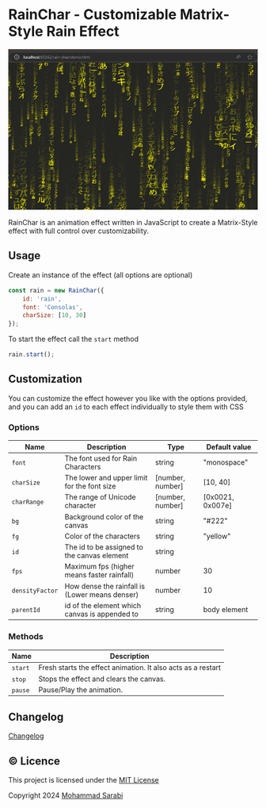# RainChar - Customizable Matrix-Style Rain Effect

![A dark background with flowing streams of Japanese characters in and yellow cascading downwards.](assets/banner.png?raw=true)

RainChar is an animation effect written in JavaScript to create a Matrix-Style effect
with full control over customizability.

## Usage

Create an instance of the effect (all options are optional)

```javascript
const rain = new RainChar({
    id: 'rain',
    font: 'Consolas',
    charSize: [10, 30]
});
```

To start the effect call the `start` method

```javascript
rain.start();
```

## Customization

You can customize the effect however you like with the options provided,
and you can add an `id` to each effect individually to style them with CSS

### Options

| Name            | Description                                     | Type             | Default value    |
|-----------------|-------------------------------------------------|------------------|------------------|
| `font`          | The font used for Rain Characters               | string           | "monospace"      |
| `charSize`      | The lower and upper limit for the font size     | [number, number] | [10, 40]         |
| `charRange`     | The range of Unicode character                  | [number, number] | [0x0021, 0x007e] |
| `bg`            | Background color of the canvas                  | string           | "#222"           |
| `fg`            | Color of the characters                         | string           | "yellow"         |
| `id`            | The id to be assigned to the canvas element     | string           |                  |
| `fps`           | Maximum fps (higher means faster rainfall)     | number           | 30               |
| `densityFactor` | How dense the rainfall is (Lower means denser) | number           | 10               |
| `parentId`      | id of the element which canvas is appended to   | string           | body element     |

### Methods

| Name    | Description                                                  |
|---------|--------------------------------------------------------------|
| `start` | Fresh starts the effect animation. It also acts as a restart |
| `stop`  | Stops the effect and clears the canvas.                      |
| `pause` | Pause/Play the animation.                                    |

## Changelog

[Changelog](changelog.md)

## ©️ Licence

This project is licensed under the [MIT License](https://opensource.org/license/MIT)

Copyright 2024 [Mohammad Sarabi](https://m-sarabi.ir)

